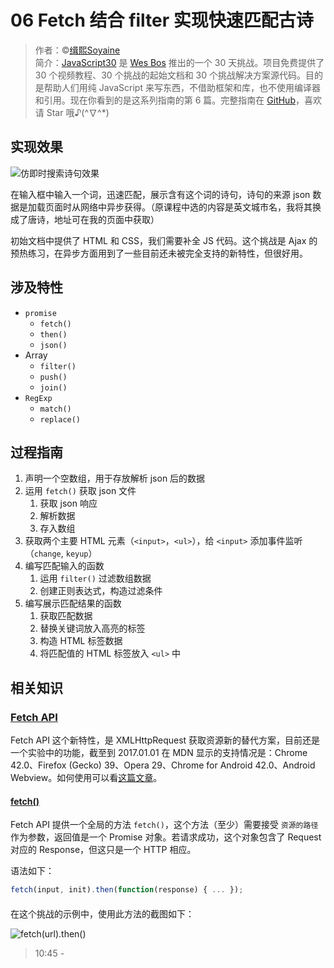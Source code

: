 # 06 Fetch 结合 filter 实现快速匹配古诗

> 作者：©[缉熙Soyaine](https://github.com/soyaine)   
> 简介：[JavaScript30](https://javascript30.com) 是 [Wes Bos](https://github.com/wesbos) 推出的一个 30 天挑战。项目免费提供了 30 个视频教程、30 个挑战的起始文档和 30 个挑战解决方案源代码。目的是帮助人们用纯 JavaScript 来写东西，不借助框架和库，也不使用编译器和引用。现在你看到的是这系列指南的第 6 篇。完整指南在 [GitHub](https://github.com/soyaine/JavaScript30)，喜欢请 Star 哦♪(^∇^*)

## 实现效果

![仿即时搜索诗句效果](https://cl.ly/0b360y270s0f/Screen%20recording%202016-12-31%20at%2010.05.23%20PM.gif)

在输入框中输入一个词，迅速匹配，展示含有这个词的诗句，诗句的来源 json 数据是加载页面时从网络中异步获得。（原课程中选的内容是英文城市名，我将其换成了唐诗，地址可在我的页面中获取）

初始文档中提供了 HTML 和 CSS，我们需要补全 JS 代码。这个挑战是 Ajax 的预热练习，在异步方面用到了一些目前还未被完全支持的新特性，但很好用。

## 涉及特性

- `promise`
	- `fetch()`
	- `then()`
	- `json()`
- Array
	- `filter()`
	- `push()`
	- `join()`
- `RegExp`
	- `match()`
	- `replace()`
	
## 过程指南

1. 声明一个空数组，用于存放解析 json 后的数据
2. 运用 `fetch()` 获取 json 文件
	1. 获取 json 响应
	2. 解析数据
	3. 存入数组
3. 获取两个主要 HTML 元素（`<input>`，`<ul>`），给 `<input>` 添加事件监听（`change`, `keyup`）
4. 编写匹配输入的函数
	1. 运用 `filter()` 过滤数组数据
	2. 创建正则表达式，构造过滤条件
5. 编写展示匹配结果的函数
	1. 获取匹配数据
	2. 替换关键词放入高亮的标签
	3. 构造 HTML 标签数据
	4. 将匹配值的 HTML 标签放入 `<ul>` 中

## 相关知识

### [Fetch API](https://developer.mozilla.org/zh-CN/docs/Web/API/Fetch_API)

Fetch API 这个新特性，是 XMLHttpRequest 获取资源新的替代方案，目前还是一个实验中的功能，截至到 2017.01.01 在 MDN 显示的支持情况是：Chrome 42.0、Firefox (Gecko) 39、Opera 29、Chrome for Android 42.0、Android Webview。如何使用可以看[这篇文章](https://developer.mozilla.org/zh-CN/docs/Web/API/Fetch_API/Using_Fetch)。

####  [fetch()](https://developer.mozilla.org/zh-CN/docs/Web/API/GlobalFetch/fetch)

Fetch API 提供一个全局的方法 `fetch()`，这个方法（至少）需要接受 `资源的路径` 作为参数，返回值是一个 Promise 对象。若请求成功，这个对象包含了 Request 对应的 Response，但这只是一个 HTTP 相应。

语法如下：

```js
fetch(input, init).then(function(response) { ... });
```

#### 

在这个挑战的示例中，使用此方法的截图如下：

![fetch(url).then()](https://cl.ly/3P3F1F2y1510/Image%202017-01-01%20at%206.58.45%20PM.png)






> 10:45 - 